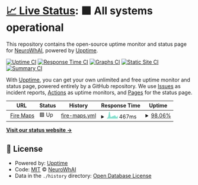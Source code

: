 # [📈 Live Status](https://NeuroWhAI.github.io/my-upptime): <!--live status--> **🟩 All systems operational**

This repository contains the open-source uptime monitor and status page for [NeuroWhAI](https://neurowhai.github.io/), powered by [Upptime](https://github.com/upptime/upptime).

[![Uptime CI](https://github.com/NeuroWhAI/my-upptime/workflows/Uptime%20CI/badge.svg)](https://github.com/NeuroWhAI/my-upptime/actions?query=workflow%3A%22Uptime+CI%22)
[![Response Time CI](https://github.com/NeuroWhAI/my-upptime/workflows/Response%20Time%20CI/badge.svg)](https://github.com/NeuroWhAI/my-upptime/actions?query=workflow%3A%22Response+Time+CI%22)
[![Graphs CI](https://github.com/NeuroWhAI/my-upptime/workflows/Graphs%20CI/badge.svg)](https://github.com/NeuroWhAI/my-upptime/actions?query=workflow%3A%22Graphs+CI%22)
[![Static Site CI](https://github.com/NeuroWhAI/my-upptime/workflows/Static%20Site%20CI/badge.svg)](https://github.com/NeuroWhAI/my-upptime/actions?query=workflow%3A%22Static+Site+CI%22)
[![Summary CI](https://github.com/NeuroWhAI/my-upptime/workflows/Summary%20CI/badge.svg)](https://github.com/NeuroWhAI/my-upptime/actions?query=workflow%3A%22Summary+CI%22)

With [Upptime](https://upptime.js.org), you can get your own unlimited and free uptime monitor and status page, powered entirely by a GitHub repository. We use [Issues](https://github.com/NeuroWhAI/my-upptime/issues) as incident reports, [Actions](https://github.com/NeuroWhAI/my-upptime/actions) as uptime monitors, and [Pages](https://NeuroWhAI.github.io/my-upptime) for the status page.

<!--start: status pages-->
<!-- This summary is generated by Upptime (https://github.com/upptime/upptime) -->
<!-- Do not edit this manually, your changes will be overwritten -->
<!-- prettier-ignore -->
| URL | Status | History | Response Time | Uptime |
| --- | ------ | ------- | ------------- | ------ |
| <img alt="" src="https://favicons.githubusercontent.com/firemaps.neurowhai.cf" height="13"> [Fire Maps](https://firemaps.neurowhai.cf/) | 🟩 Up | [fire-maps.yml](https://github.com/NeuroWhAI/my-upptime/commits/HEAD/history/fire-maps.yml) | <details><summary><img alt="Response time graph" src="./graphs/fire-maps/response-time-week.png" height="20"> 467ms</summary><br><a href="https://NeuroWhAI.github.io/my-upptime/history/fire-maps"><img alt="Response time 914" src="https://img.shields.io/endpoint?url=https%3A%2F%2Fraw.githubusercontent.com%2FNeuroWhAI%2Fmy-upptime%2FHEAD%2Fapi%2Ffire-maps%2Fresponse-time.json"></a><br><a href="https://NeuroWhAI.github.io/my-upptime/history/fire-maps"><img alt="24-hour response time 426" src="https://img.shields.io/endpoint?url=https%3A%2F%2Fraw.githubusercontent.com%2FNeuroWhAI%2Fmy-upptime%2FHEAD%2Fapi%2Ffire-maps%2Fresponse-time-day.json"></a><br><a href="https://NeuroWhAI.github.io/my-upptime/history/fire-maps"><img alt="7-day response time 467" src="https://img.shields.io/endpoint?url=https%3A%2F%2Fraw.githubusercontent.com%2FNeuroWhAI%2Fmy-upptime%2FHEAD%2Fapi%2Ffire-maps%2Fresponse-time-week.json"></a><br><a href="https://NeuroWhAI.github.io/my-upptime/history/fire-maps"><img alt="30-day response time 616" src="https://img.shields.io/endpoint?url=https%3A%2F%2Fraw.githubusercontent.com%2FNeuroWhAI%2Fmy-upptime%2FHEAD%2Fapi%2Ffire-maps%2Fresponse-time-month.json"></a><br><a href="https://NeuroWhAI.github.io/my-upptime/history/fire-maps"><img alt="1-year response time 914" src="https://img.shields.io/endpoint?url=https%3A%2F%2Fraw.githubusercontent.com%2FNeuroWhAI%2Fmy-upptime%2FHEAD%2Fapi%2Ffire-maps%2Fresponse-time-year.json"></a></details> | <details><summary><a href="https://NeuroWhAI.github.io/my-upptime/history/fire-maps">98.06%</a></summary><a href="https://NeuroWhAI.github.io/my-upptime/history/fire-maps"><img alt="All-time uptime 98.98%" src="https://img.shields.io/endpoint?url=https%3A%2F%2Fraw.githubusercontent.com%2FNeuroWhAI%2Fmy-upptime%2FHEAD%2Fapi%2Ffire-maps%2Fuptime.json"></a><br><a href="https://NeuroWhAI.github.io/my-upptime/history/fire-maps"><img alt="24-hour uptime 100.00%" src="https://img.shields.io/endpoint?url=https%3A%2F%2Fraw.githubusercontent.com%2FNeuroWhAI%2Fmy-upptime%2FHEAD%2Fapi%2Ffire-maps%2Fuptime-day.json"></a><br><a href="https://NeuroWhAI.github.io/my-upptime/history/fire-maps"><img alt="7-day uptime 98.06%" src="https://img.shields.io/endpoint?url=https%3A%2F%2Fraw.githubusercontent.com%2FNeuroWhAI%2Fmy-upptime%2FHEAD%2Fapi%2Ffire-maps%2Fuptime-week.json"></a><br><a href="https://NeuroWhAI.github.io/my-upptime/history/fire-maps"><img alt="30-day uptime 99.55%" src="https://img.shields.io/endpoint?url=https%3A%2F%2Fraw.githubusercontent.com%2FNeuroWhAI%2Fmy-upptime%2FHEAD%2Fapi%2Ffire-maps%2Fuptime-month.json"></a><br><a href="https://NeuroWhAI.github.io/my-upptime/history/fire-maps"><img alt="1-year uptime 98.98%" src="https://img.shields.io/endpoint?url=https%3A%2F%2Fraw.githubusercontent.com%2FNeuroWhAI%2Fmy-upptime%2FHEAD%2Fapi%2Ffire-maps%2Fuptime-year.json"></a></details>

<!--end: status pages-->

[**Visit our status website →**](https://NeuroWhAI.github.io/my-upptime)

## 📄 License

- Powered by: [Upptime](https://github.com/upptime/upptime)
- Code: [MIT](./LICENSE) © [NeuroWhAI](https://neurowhai.github.io/)
- Data in the `./history` directory: [Open Database License](https://opendatacommons.org/licenses/odbl/1-0/)
